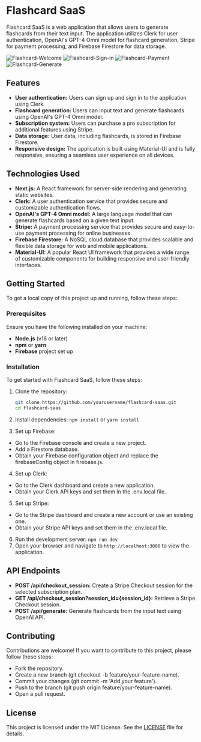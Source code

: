 # Flashcard SaaS

Flashcard SaaS is a web application that allows users to generate flashcards from their text input. The application utilizes Clerk for user authentication, OpenAI's GPT-4 Omni model for flashcard generation, Stripe for payment processing, and Firebase Firestore for data storage.

![Flashcard-Welcome](https://github.com/user-attachments/assets/0fa6639a-0f44-4cb6-92f5-76f321d3c48e)
![Flashcard-Sign-in](https://github.com/user-attachments/assets/7b45d87f-b1d2-4672-b5d5-c63cbc689eb3)
![Flashcard-Payment](https://github.com/user-attachments/assets/6ab32d02-71cf-45e0-9cb5-e337c5534629)
![Flashcard-Generate](https://github.com/user-attachments/assets/ede54eb6-07a1-480a-9c75-99560629d4c7)

## Features

- **User authentication:** Users can sign up and sign in to the application using Clerk.
- **Flashcard generation:** Users can input text and generate flashcards using OpenAI's GPT-4 Omni model.
- **Subscription system:** Users can purchase a pro subscription for additional features using Stripe.
- **Data storage:** User data, including flashcards, is stored in Firebase Firestore.
- **Responsive design:** The application is built using Material-UI and is fully responsive, ensuring a seamless user experience on all devices.

## Technologies Used

- **Next.js:** A React framework for server-side rendering and generating static websites.
- **Clerk:** A user authentication service that provides secure and customizable authentication flows.
- **OpenAI's GPT-4 Omni model:** A large language model that can generate flashcards based on a given text input.
- **Stripe:** A payment processing service that provides secure and easy-to-use payment processing for online businesses.
- **Firebase Firestore:** A NoSQL cloud database that provides scalable and flexible data storage for web and mobile applications.
- **Material-UI:** A popular React UI framework that provides a wide range of customizable components for building responsive and user-friendly interfaces.

## Getting Started

To get a local copy of this project up and running, follow these steps:

### Prerequisites

Ensure you have the following installed on your machine:

- **Node.js** (v16 or later)
- **npm** or **yarn**
- **Firebase** project set up

### Installation

To get started with Flashcard SaaS, follow these steps:

1. Clone the repository:

   ```bash
   git clone https://github.com/yourusername/flashcard-saas.git
   cd flashcard-saas
   
2. Install dependencies: `npm install` or `yarn install`
3. Set up Firebase:
- Go to the Firebase console and create a new project.
- Add a Firestore database.
- Obtain your Firebase configuration object and replace the firebaseConfig object in firebase.js.
4. Set up Clerk:
- Go to the Clerk dashboard and create a new application.
- Obtain your Clerk API keys and set them in the .env.local file.
5. Set up Stripe:
- Go to the Stripe dashboard and create a new account or use an existing one.
- Obtain your Stripe API keys and set them in the .env.local file.
6. Run the development server: `npm run dev`
7. Open your browser and navigate to `http://localhost:3000` to view the application.

## API Endpoints
- **POST /api/checkout_session:** Create a Stripe Checkout session for the selected subscription plan.
- **GET /api/checkout_session?session_id={session_id}:** Retrieve a Stripe Checkout session.
- **POST /api/generate:** Generate flashcards from the input text using OpenAI API.

## Contributing

Contributions are welcome! If you want to contribute to this project, please follow these steps:

- Fork the repository.
- Create a new branch (git checkout -b feature/your-feature-name).
- Commit your changes (git commit -m 'Add your feature').
- Push to the branch (git push origin feature/your-feature-name).
- Open a pull request.

## License

This project is licensed under the MIT License. See the [LICENSE](LICENSE) file for details.
